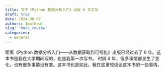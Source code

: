 ```yaml
---
title: 写于《Python 数据分析入门》出版 6 年之后
draft: true
date: 2024-06-07
authors: [mathew]
slug: "book_review"
categories:
  - General
---
```


距离《Python 数据分析入门——从数据获取到可视化》出版已经过去了 6 年。这本书是我在大学期间写的，也是我第一次写书。
时隔 6 年，很多事情都发生了变化，也有很多事情没有变。这本书也是如此。我在这里想谈谈这本书的一些事情。

<!-- more -->
